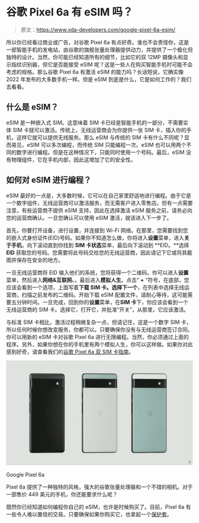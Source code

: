 # 谷歌 Pixel 6a 有 eSIM 吗？

> 原文：<https://www.xda-developers.com/google-pixel-6a-esim/>

所以你已经看过商业或广告，对谷歌 Pixel 6a 有点好奇。谁也不会责怪你，这是一部智能手机的发电站，由谷歌的旗舰张量处理器提供动力，并提供了一个极化但独特的设计。当然，你可能已经知道所有的细节，比如它的双 12MP 摄像头和显示指纹识别器，但它是否能接受 eSIM 呢？这是一些人在购买智能手机时可能不会考虑的规格。那么谷歌 Pixel 6a 有激活 eSIM 的能力吗？长话短说，它确实像 2022 年发布的大多数手机一样。但是 eSIM 到底是什么，它是如何工作的？我们去看看。

## 什么是 eSIM？

eSIM 是一种嵌入式 SIM。这意味着 SIM 卡已经是智能手机的一部分，不需要实体 SIM 卡就可以激活。传统上，无线运营商会为你提供一张 SIM 卡，插入你的手机，这样它就可以提供无线服务。那么 eSIM 与传统的 SIM 卡有什么不同呢？显而易见，eSIM 可以多次编程，而传统 SIM 只能编程一次。eSIM 也可以用两个不同的数字进行编程。但是在这种情况下，只能同时使用一个号码。最后，eSIM 没有物理组件，它在手机内部，因此这增加了它的安全性。

## 如何对 eSIM 进行编程？

eSIM 最好的一点是，大多数时候，它可以在自己家里舒适地进行编程。由于它是一个数字组件，无线运营商可以激活服务，而无需客户进入零售店。但有一点需要注意，有些运营商不提供 eSIM 支持，因此在选择激活 eSIM 服务之前，请务必向您的运营商确认。一旦您确认可以使用 eSIM 激活，就该进入下一步了。

首先，你要打开设备，进行设置，并连接到 Wi-Fi 网络。在那里，您需要找到您的嵌入式身份证件(EID)号码。如果你不知道怎么做，你将进入**设置**菜单，进入**关于手机**，向下滚动直到你找到 **SIM 卡状态**菜单，最后向下滚动到 **EID。**选择 **EID** 获取您的号码。您需要将此号码交给您的无线运营商，因此请记下它或将其截图并保存在安全的地方。

一旦无线运营商将 EID 输入他们的系统，您将获得一个二维码。你可以进入**设置**菜单，然后进入**网络&互联网、**，最后进入**模拟人生**。点击“ **+** ”符号，在底部，您应该会看到一个选项，上面写着**下载 SIM 卡。**选择**下一个**，在列表中选择无线运营商，扫描之前发布的二维码。开始下载 eSIM 配置文件，请耐心等待，这可能需要五分钟时间。一旦完成，回到你的**设置**菜单，在**SIM 卡**下，你应该会看到一个无线运营商的 SIM 卡。选择它，打开它，并批准“开关”，从那里，它应该激活。

与标准 SIM 卡相比，激活过程稍微复杂一点，但请记住，这是一个数字 SIM 卡，所以任何时候你想改变服务，你都可以。只要确保你没有与无线运营商签订合同。你可以用新的 eSIM 卡对谷歌 Pixel 6a 进行无限编程。当然，你必须通过上面的程序。另外，如果你想在你的手机里有两个模拟人生，你可以这样做。如果你对此感到好奇，请查看我们的[谷歌 Pixel 6a 双 SIM 卡指南](https://www.xda-developers.com/google-pixel-6a-dual-sim)。

 <picture>![The Pixel 6a offers a unique style, powerful Google Tensor processor, and a good camera. What more could you ask for from a phone that costs $449\. ](img/ca7583c683eeedf524a36ce8b62267e2.png)</picture> 

Google Pixel 6a

Pixel 6a 提供了一种独特的风格，强大的谷歌张量处理器和一个不错的相机。对于一部售价 449 美元的手机，你还能要求什么呢？

既然你已经知道如何编程你自己的 eSIM，也许是时候购买了。目前，Pixel 6a 有一些令人难以置信的交易。只要确保如果你购买它，也拿起一个[保护套](https://www.xda-developers.com/best-google-pixel-6a-cases/)。
